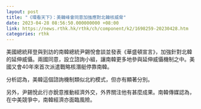 ```yaml
---
layout: post
title: "《環看天下》：美韓峰會同意加強應對北韓核威脅"
date: 2023-04-28 08:56:50.000000000 +08:00
link: https://news.rthk.hk/rthk/ch/component/k2/1698259-20230428.htm
categories: rthk
---
```


美國總統拜登與到訪的南韓總統尹錫悅會談並發表《華盛頓宣言》，加強針對北韓的延伸威懾。兩國同意，設立諮詢小組，讓南韓更多地參與延伸威懾機制之中。美國又會40年來首次派遣戰略核潛艇停靠南韓。

分析認為，美韓這個諮詢機制類似北約模式，但亦有顯著分別。

另外，尹錫悅此行亦銳意推動經濟外交，外界關注他有甚麼成果。南韓傳媒認為，在中美競爭中，南韓經濟亦面臨風險。
